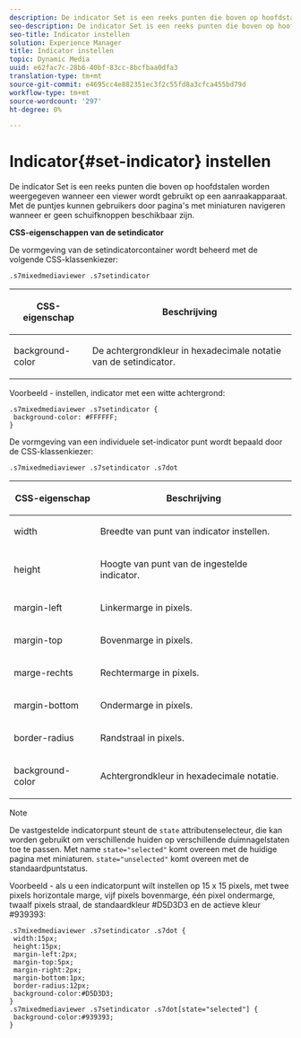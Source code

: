 ```yaml
---
description: De indicator Set is een reeks punten die boven op hoofdstalen worden weergegeven wanneer een viewer wordt gebruikt op een aanraakapparaat. Met de puntjes kunnen gebruikers door pagina's met miniaturen navigeren wanneer er geen schuifknoppen beschikbaar zijn.
seo-description: De indicator Set is een reeks punten die boven op hoofdstalen worden weergegeven wanneer een viewer wordt gebruikt op een aanraakapparaat. Met de puntjes kunnen gebruikers door pagina's met miniaturen navigeren wanneer er geen schuifknoppen beschikbaar zijn.
seo-title: Indicator instellen
solution: Experience Manager
title: Indicator instellen
topic: Dynamic Media
uuid: e62fac7c-28b6-40bf-83cc-8bcfbaa0dfa3
translation-type: tm+mt
source-git-commit: e4695cc4e882351ec3f2c55fd8a3cfca455bd79d
workflow-type: tm+mt
source-wordcount: '297'
ht-degree: 0%

---
```



# Indicator{#set-indicator} instellen

De indicator Set is een reeks punten die boven op hoofdstalen worden weergegeven wanneer een viewer wordt gebruikt op een aanraakapparaat. Met de puntjes kunnen gebruikers door pagina&#39;s met miniaturen navigeren wanneer er geen schuifknoppen beschikbaar zijn.

<!--<a id="section_061E550C1C1D4DB2BD663A898895B38C"></a>-->

**CSS-eigenschappen van de setindicator**

De vormgeving van de setindicatorcontainer wordt beheerd met de volgende CSS-klassenkiezer:

```
.s7mixedmediaviewer .s7setindicator
```

<table id="table_94EE3F5BBE4547C0B4943471CEE7EDE4"> 
 <thead> 
  <tr> 
   <th colname="col1" class="entry"> <p> CSS-eigenschap </p> </th> 
   <th colname="col2" class="entry"> <p>Beschrijving </p> </th> 
  </tr> 
 </thead>
 <tbody> 
  <tr> 
   <td colname="col1"> <p> <span class="codeph"> background-color  </span> </p> </td> 
   <td colname="col2"> <p>De achtergrondkleur in hexadecimale notatie van de setindicator. </p> </td> 
  </tr> 
 </tbody> 
</table>

Voorbeeld - instellen, indicator met een witte achtergrond:

```
.s7mixedmediaviewer .s7setindicator { 
 background-color: #FFFFFF; 
}
```

De vormgeving van een individuele set-indicator punt wordt bepaald door de CSS-klassenkiezer:

`.s7mixedmediaviewer .s7setindicator .s7dot`

<table id="table_09B6E232FB94417392D101A7A653BE54"> 
 <thead> 
  <tr> 
   <th colname="col1" class="entry"> <p> CSS-eigenschap </p> </th> 
   <th colname="col2" class="entry"> <p>Beschrijving </p> </th> 
  </tr> 
 </thead>
 <tbody> 
  <tr> 
   <td colname="col1"> <p> <span class="codeph"> width </span> </p> </td> 
   <td colname="col2"> <p>Breedte van punt van indicator instellen. </p> </td> 
  </tr> 
  <tr> 
   <td colname="col1"> <p> <span class="codeph"> height  </span> </p> </td> 
   <td colname="col2"> <p>Hoogte van punt van de ingestelde indicator. </p> </td> 
  </tr> 
  <tr> 
   <td colname="col1"> <p> <span class="codeph"> margin-left  </span> </p> </td> 
   <td colname="col2"> <p>Linkermarge in pixels. </p> </td> 
  </tr> 
  <tr> 
   <td colname="col1"> <p> <span class="codeph"> margin-top  </span> </p> </td> 
   <td colname="col2"> <p>Bovenmarge in pixels. </p> </td> 
  </tr> 
  <tr> 
   <td colname="col1"> <p> <span class="codeph"> marge-rechts  </span> </p> </td> 
   <td colname="col2"> <p>Rechtermarge in pixels. </p> </td> 
  </tr> 
  <tr> 
   <td colname="col1"> <p> <span class="codeph"> margin-bottom  </span> </p> </td> 
   <td colname="col2"> <p>Ondermarge in pixels. </p> </td> 
  </tr> 
  <tr> 
   <td colname="col1"> <p> <span class="codeph"> border-radius  </span> </p> </td> 
   <td colname="col2"> <p>Randstraal in pixels. </p> </td> 
  </tr> 
  <tr> 
   <td colname="col1"> <p> <span class="codeph"> background-color  </span> </p> </td> 
   <td colname="col2"> <p>Achtergrondkleur in hexadecimale notatie. </p> </td> 
  </tr> 
 </tbody> 
</table>

>[!NOTE]
>
>De vastgestelde indicatorpunt steunt de `state` attributenselecteur, die kan worden gebruikt om verschillende huiden op verschillende duimnagelstaten toe te passen. Met name `state="selected"` komt overeen met de huidige pagina met miniaturen. `state="unselected"` komt overeen met de standaardpuntstatus.

Voorbeeld - als u een indicatorpunt wilt instellen op 15 x 15 pixels, met twee pixels horizontale marge, vijf pixels bovenmarge, één pixel ondermarge, twaalf pixels straal, de standaardkleur #D5D3D3 en de actieve kleur #939393:

```
.s7mixedmediaviewer .s7setindicator .s7dot { 
 width:15px; 
 height:15px; 
 margin-left:2px; 
 margin-top:5px; 
 margin-right:2px; 
 margin-bottom:1px; 
 border-radius:12px; 
 background-color:#D5D3D3;  
} 
.s7mixedmediaviewer .s7setindicator .s7dot[state="selected"] { 
 background-color:#939393;  
}
```

